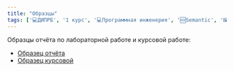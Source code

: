 ```yaml
---
title: "Образцы"
tags: ['💻ДИПРБ', '1️ курс', '💻Программная инженерия', '🆘Semantic', '🖼️Образцы']
---
```


Образцы отчёта по лабораторной работе и курсовой работе:
* [Образец отчёта](/docs/ОбразецОтчётаПрог1к.doc)
* [Образец курсовой](/docs/ОбразецКурсовойПрог1к.doc)